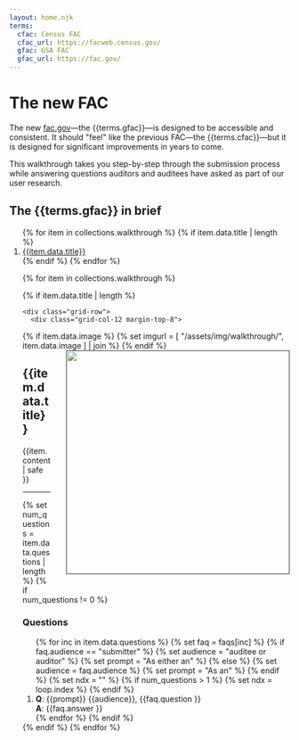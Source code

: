 ```yaml
---
layout: home.njk
terms:
  cfac: Census FAC
  cfac_url: https://facweb.census.gov/
  gfac: GSA FAC
  gfac_url: https://fac.gov/
---
```



# The new FAC

The new [fac.gov]({{terms.gfac_url}})&mdash;the {{terms.gfac}}&mdash;is designed to be accessible and consistent. It should "feel" like the previous FAC&mdash;the {{terms.cfac}}&mdash;but it is designed for significant improvements in years to come.

This walkthrough takes you step-by-step through the submission process while answering questions auditors and auditees have asked as part of our user research.


## The {{terms.gfac}} in brief 

<ol>
{% for item in collections.walkthrough %}
  {% if item.data.title | length %}
  <li>
    <a href="#{{item.data.title | slugify }}">{{item.data.title}}</a>
  </li>
  {% endif %}
{% endfor %}

<div class="grid-container">

{% for item in collections.walkthrough %}

  {% if item.data.title | length %}

    <div class="grid-row">
      <div class="grid-col-12 margin-top-8">

  {% if item.data.image %}
      {% set imgurl = [ "/assets/img/walkthrough/", item.data.image ] | join %}
      <img src="{{ imgurl | htmlBaseUrl }}" width=400 style="margin-left: 2em; margin-bottom: 2em; float: right; border: 1px solid #555;"/>
  {% endif %}
        <h2 id="{{ item.data.title | slugify }}">{{item.data.title}}</h2>

  {{item.content | safe }}

  <hr>
  {% set num_questions = item.data.questions | length %}
  {% if num_questions != 0 %}
    <h3>Questions</h3>
    <ol>
    {% for inc in item.data.questions %}
      {% set faq = faqs[inc] %}
      {% if faq.audience == "submitter" %}
        {% set audience = "auditee or auditor" %}
        {% set prompt = "As either an" %}
      {% else %}
        {% set audience = faq.audience %}
        {% set prompt = "As an" %}
      {% endif %}
      {% set ndx = "" %}
      {% if num_questions > 1 %}
        {% set ndx = loop.index %}
      {% endif %}
      <li>
        <b>Q</b>: {{prompt}} {{audience}}, {{faq.question }}<br/>
        <b>A</b>: {{faq.answer }}
      </li>
    {% endfor %}
  {% endif %}
  </div>
</div>
  {% endif %}
{% endfor %}
</div>
